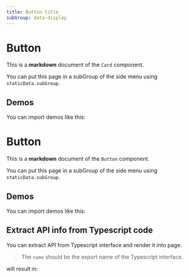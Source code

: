 ```yaml
---
title: Button title
subGroup: data-display
---
```


# Button

This is a **markdown** document of the `Card` component.

You can put this page in a subGroup of the side menu using `staticData.subGroup`.

## Demos

You can import demos like this:

<Demo src="./demos/demo1.tsx" />

# Button

This is a **markdown** document of the `Button` component.

You can put this page in a subGroup of the side menu using `staticData.subGroup`.

## Demos

You can import demos like this:

<Demo src="./demos/demo1.tsx" />

## Extract API info from Typescript code

You can extract API from Typescript interface and render it into page.

> The `name` should be the export name of the Typescript interface.

will result in:

<TsInfo src="./index.tsx" name="ButtonProp" />
